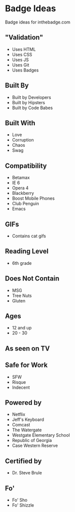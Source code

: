 # Badge Ideas

Badge ideas for inthebadge.com

## "Validation"
* Uses HTML
* Uses CSS
* Uses JS
* Uses Git
* Uses Badges

## Built By
* Built by Developers
* Built by Hipsters
* Built by Code Babes

## Built With
* Love
* Corruption
* Chaos
* Swag

## Compatibility
* Betamax
* IE 6
* Opera 4
* Blackberry
* Boost Mobile Phones
* Club Penguin
* Emacs

## GIFs
* Contains cat gifs

## Reading Level
* 6th grade

## Does Not Contain
* MSG
* Tree Nuts
* Gluten

## Ages
* 12 and up
* 20 - 30

## As seen on TV

## Safe for Work
* SFW
* Risque
* Indecent

## Powered by
* Netflix
* Jeff's Keyboard
* Comcast
* The Watergate
* Westgate Elementary School
* Republic of Georgia
* Case Western Reserve

## Certified by
* Dr. Steve Brule

## Fo'
* Fo' Sho
* Fo' Shizzle
